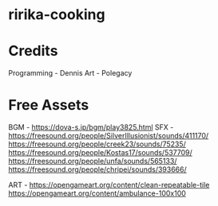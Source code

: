 # ririka-cooking

# Credits

Programming - Dennis
Art - Polegacy

# Free Assets

BGM - 	https://dova-s.jp/bgm/play3825.html
SFX - 	https://freesound.org/people/SilverIllusionist/sounds/411170/
		https://freesound.org/people/creek23/sounds/75235/
		https://freesound.org/people/Kostas17/sounds/537709/
		https://freesound.org/people/unfa/sounds/565133/
		https://freesound.org/people/chripei/sounds/393666/

ART -	https://opengameart.org/content/clean-repeatable-tile
		https://opengameart.org/content/ambulance-100x100
